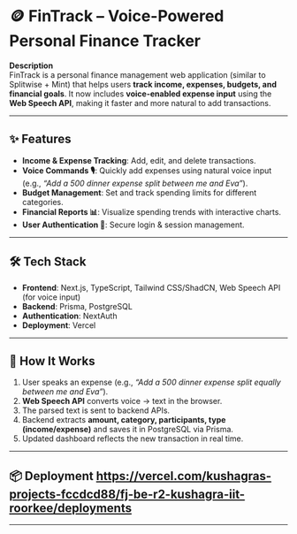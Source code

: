 # 🪙 FinTrack – Voice-Powered Personal Finance Tracker  

**Description**  
FinTrack is a personal finance management web application (similar to Splitwise + Mint) that helps users **track income, expenses, budgets, and financial goals**. It now includes **voice-enabled expense input** using the **Web Speech API**, making it faster and more natural to add transactions.  

---

## ✨ Features  
- **Income & Expense Tracking**: Add, edit, and delete transactions.  
- **Voice Commands 🎙️**: Quickly add expenses using natural voice input (e.g., *“Add a 500 dinner expense split between me and Eva”*).  
- **Budget Management**: Set and track spending limits for different categories.  
- **Financial Reports 📊**: Visualize spending trends with interactive charts.  
- **User Authentication 🔐**: Secure login & session management.  

---

## 🛠 Tech Stack  
- **Frontend**: Next.js, TypeScript, Tailwind CSS/ShadCN, Web Speech API (for voice input)  
- **Backend**: Prisma, PostgreSQL  
- **Authentication**: NextAuth  
- **Deployment**: Vercel  

---

## 🚀 How It Works  
1. User speaks an expense (e.g., *“Add a 500 dinner expense split equally between me and Eva”*).  
2. **Web Speech API** converts voice → text in the browser.  
3. The parsed text is sent to backend APIs.  
4. Backend extracts **amount, category, participants, type (income/expense)** and saves it in PostgreSQL via Prisma.  
5. Updated dashboard reflects the new transaction in real time.  

---

## 📦 Deployment  https://vercel.com/kushagras-projects-fccdcd88/fj-be-r2-kushagra-iit-roorkee/deployments

---
